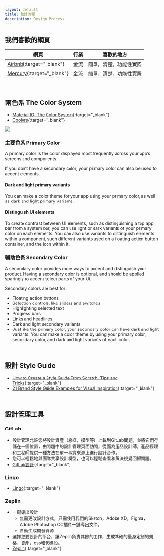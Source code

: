 ```yaml
---
layout: default
title: 設計流程
description: Design Process
---
```


## 我們喜歡的網頁

| 網頁 | 行業 | 喜歡的地方 |
| --- | --- | --- |
| [Airbnb](https://www.airbnb.com){:target="_blank"} | 金流 | 簡單，清楚，功能性實際 |
| [Mercury](https://mercury.com){:target="_blank"} | 金流 | 簡單，清楚，功能性實際 |

<br>

## 兩色系 The Color System

* [Material IO: The Color System](https://material.io/design/color/the-color-system.html#){:target="_blank"}
* [Coolors](https://coolors.co/){:target="_blank"}

<img src='https://lh3.googleusercontent.com/mREjtLa3k4aMbymnPQ-rno1-B9C5mIRKZQySL1vZ5capZRzDZyIPPfaaLZTEEV7lclXBN-HdPFovjbf5uWv4qOrd-12CsiaRiqTfUIFdXJNrkc_xfx6FvEcLdc6uaPoSEc6TWhMv6g=w800' />

### 主要色系 Primary Color

A primary color is the color displayed most frequently across your app’s screens and components.

If you don’t have a secondary color, your primary color can also be used to accent elements.

#### Dark and light primary variants

You can make a color theme for your app using your primary color, as well as dark and light primary variants.

#### Distinguish UI elements

To create contrast between UI elements, such as distinguishing a top app bar from a system bar, you can use light or dark variants of your primary color on each elements. You can also use variants to distinguish elements within a component, such different variants used on a floating action button container, and the icon within it.

### 輔助色係 Secondary Color

A secondary color provides more ways to accent and distinguish your product. Having a secondary color is optional, and should be applied sparingly to accent select parts of your UI.

Secondary colors are best for:

* Floating action buttons
* Selection controls, like sliders and switches
* Highlighting selected text
* Progress bars
* Links and headlines
* Dark and light secondary variants
* Just like the primary color, your secondary color can have dark and light variants. You can make a color theme by using your primary color, secondary color, and dark and light variants of each color.

<br>

## 設計 Style Guide

* [How to Create a Style Guide From Scratch. Tips and Tricks](https://medium.muz.li/how-to-create-a-style-guide-from-scratch-tips-and-tricks-e00f25b423bf){:target="_blank"}
* [21 Brand Style Guide Examples for Visual Inspiration](https://www.lingoapp.com/){:target="_blank"}

<br>

## 設計管理工具

### GitLab

* 設計管理允許您將設計資產（線框，模型等）上載到GitLab問題，並將它們存儲在一個位置，由問題中的設計管理頁面訪問，從而為產品設計師，產品經理和工程師提供一種方法在單一事實來源上進行設計合作。
* 您可以輕鬆地與團隊共享設計模型，也可以輕鬆查看和解決視覺回歸問題。
* [GitLab設計](https://docs.gitlab.com/ee/user/project/issues/design_management.html){:target="_blank"}


### Lingo

* [Lingo](https://www.lingoapp.com/){:target="_blank"}


### Zeplin

* 一鍵導出設計
	* 無需更改設計方式，只需使用我們的Sketch，Adobe XD，Figma，Adobe Photoshop CC插件一鍵導出文件。
	* 自動生成開發資源
* 選擇您要設計的平台，讓Zeplin負責其餘的工作，生成準確的量身定制的規格，資產，css和代碼段。
* [Zeplin](https://zeplin.io/why-zeplin){:target="_blank"}